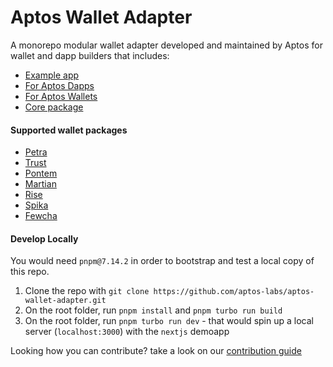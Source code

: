 # Aptos Wallet Adapter

A monorepo modular wallet adapter developed and maintained by Aptos for wallet and dapp builders that includes:

- [Example app](https://github.com/aptos-labs/aptos-wallet-adapter/tree/main/apps/nextjs-example)
- [For Aptos Dapps](https://github.com/aptos-labs/aptos-wallet-adapter/tree/main/packages/wallet-adapter-react)
- [For Aptos Wallets](https://github.com/aptos-labs/wallet-adapter-plugin-template)
- [Core package](https://github.com/aptos-labs/aptos-wallet-adapter/tree/main/packages/wallet-adapter-core)

#### Supported wallet packages

- [Petra](https://www.npmjs.com/package/petra-plugin-wallet-adapter)
- [Trust](https://www.npmjs.com/package/@trustwallet/aptos-wallet-adapter)
- [Pontem](https://www.npmjs.com/package/@pontem/wallet-adapter-plugin)
- [Martian](https://www.npmjs.com/package/@martianwallet/aptos-wallet-adapter)
- [Rise](https://www.npmjs.com/package/@rise-wallet/wallet-adapter)
- [Spika](https://www.npmjs.com/package/@spika/aptos-plugin)
- [Fewcha](https://www.npmjs.com/package/fewcha-plugin-wallet-adapter)

#### Develop Locally

You would need `pnpm@7.14.2` in order to bootstrap and test a local copy of this repo.

1. Clone the repo with `git clone https://github.com/aptos-labs/aptos-wallet-adapter.git`
2. On the root folder, run `pnpm install` and `pnpm turbo run build`
3. On the root folder, run `pnpm turbo run dev` - that would spin up a local server (`localhost:3000`) with the `nextjs` demoapp

Looking how you can contribute? take a look on our [contribution guide](./CONTRIBUTING.md)
